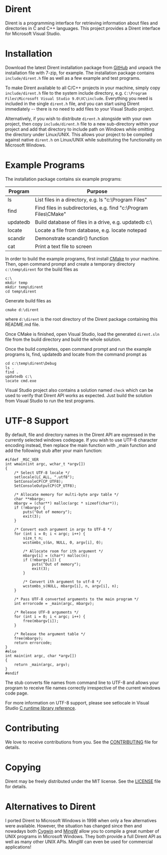 # Dirent

Dirent is a programming interface for retrieving information about files and
directories in C and C++ languages.  This project provides a Dirent interface
for Microsoft Visual Studio.


# Installation

Download the latest Dirent installation package from
[GitHub](https://github.com/tronkko/dirent/releases) and
unpack the installation file with 7-zip, for example.  The installation
package contains ``include/dirent.h`` file as well as a few example and test
programs.

To make Dirent available to all C/C++ projects in your machine, simply copy
``include/dirent.h`` file to the system include directory, e.g.
``C:\Program Files\Microsoft Visual Studio 9.0\VC\include``.  Everything you
need is included in the single ``dirent.h`` file, and you can start using
Dirent immediately -- there is no need to add files to your Visual Studio
project.

Alternatively, if you wish to distribute ``dirent.h`` alongside with your own
project, then copy ``include/dirent.h`` file to a new sub-directory within
your project and add that directory to include path on Windows while omitting
the directory under Linux/UNIX.  This allows your project to be compiled
against native ``dirent.h`` on Linux/UNIX while substituting the functionality
on Microsoft Windows.


# Example Programs

The installation package contains six example programs:

Program  | Purpose
-------- | -----------------------------------------------------------------
ls       | List files in a directory, e.g. ls "c:\Program Files"
find     | Find files in subdirectories, e.g. find "c:\Program Files\CMake"
updatedb | Build database of files in a drive, e.g. updatedb c:\
locate   | Locate a file from database, e.g. locate notepad
scandir  | Demonstrate scandir() function
cat      | Print a text file to screen

In order to build the example programs, first install
[CMake](https://cmake.org/) to your machine.  Then, open command prompt and
create a temporary directory ``c:\temp\dirent`` for the build files as

```
c:\
mkdir temp
mkdir temp\dirent
cd temp\dirent
```

Generate build files as

```
cmake d:\dirent
```

where ``d:\dirent`` is the root directory of the Dirent package containing
this README.md file.

Once CMake is finished, open Visual Studio, load the generated ``dirent.sln``
file from the build directory and build the whole solution.

Once the build completes, open command prompt and run the example programs ls,
find, updatedb and locate from the command prompt as

```
cd c:\temp\dirent\Debug
ls .
find .
updatedb c:\
locate cmd.exe
```

Visual Studio project also contains a solution named ``check`` which can be
used to verify that Dirent API works as expected.  Just build the solution
from Visual Studio to run the test programs.


# UTF-8 Support

By default, file and directory names in the Dirent API are expressed in the
currently selected windows codepage.  If you wish to use UTF-8 character
encoding instead, then replace the main function with \_main function and add
the following stub after your main function:

```
#ifdef _MSC_VER
int wmain(int argc, wchar_t *argv[])
{
	/* Select UTF-8 locale */
	setlocale(LC_ALL, ".utf8");
	SetConsoleCP(CP_UTF8);
	SetConsoleOutputCP(CP_UTF8);

	/* Allocate memory for multi-byte argv table */
	char **mbargv;
	mbargv = (char**) malloc(argc * sizeof(char*));
	if (!mbargv) {
		puts("Out of memory");
		exit(3);
	}

	/* Convert each argument in argv to UTF-8 */
	for (int i = 0; i < argc; i++) {
		size_t n;
		wcstombs_s(&n, NULL, 0, argv[i], 0);

		/* Allocate room for ith argument */
		mbargv[i] = (char*) malloc(n);
		if (!mbargv[i]) {
			puts("Out of memory");
			exit(3);
		}

		/* Convert ith argument to utf-8 */
		wcstombs_s(NULL, mbargv[i], n, argv[i], n);
	}

	/* Pass UTF-8 converted arguments to the main program */
	int errorcode = _main(argc, mbargv);

	/* Release UTF-8 arguments */
	for (int i = 0; i < argc; i++) {
		free(mbargv[i]);
	}

	/* Release the argument table */
	free(mbargv);
	return errorcode;
}
#else
int main(int argc, char *argv[])
{
	return _main(argc, argv);
}
#endif
```

The stub converts file names from command line to UTF-8 and allows your
program to receive file names correctly irrespective of the current windows
code page.

For more information on UTF-8 support, please see setlocale in Visual Studio
[C runtime library reference](https://docs.microsoft.com/en-us/cpp/c-runtime-library/reference/setlocale-wsetlocale?view=msvc-160#utf-8-support).


# Contributing

We love to receive contributions from you.  See the
[CONTRIBUTING](CONTRIBUTING.md) file for details.


# Copying

Dirent may be freely distributed under the MIT license.  See the
[LICENSE](LICENSE) file for details.


# Alternatives to Dirent

I ported Dirent to Microsoft Windows in 1998 when only a few alternatives
were available.  However, the situation has changed since then and nowadays
both [Cygwin](http://www.cygwin.com) and [MingW](http://www.mingw.org)
allow you to compile a great number of UNIX programs in Microsoft Windows.
They both provide a full Dirent API as well as many other UNIX APIs.  MingW
can even be used for commercial applications!

